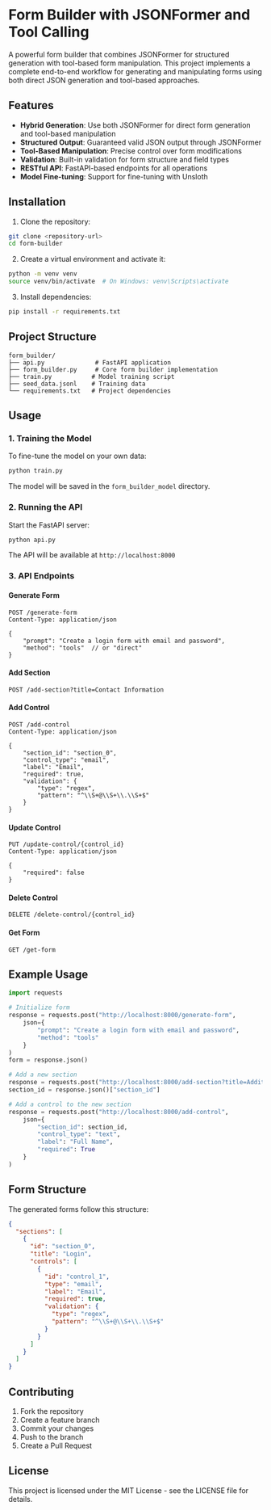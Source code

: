 # Form Builder with JSONFormer and Tool Calling

A powerful form builder that combines JSONFormer for structured generation with tool-based form manipulation. This project implements a complete end-to-end workflow for generating and manipulating forms using both direct JSON generation and tool-based approaches.

## Features

- **Hybrid Generation**: Use both JSONFormer for direct form generation and tool-based manipulation
- **Structured Output**: Guaranteed valid JSON output through JSONFormer
- **Tool-Based Manipulation**: Precise control over form modifications
- **Validation**: Built-in validation for form structure and field types
- **RESTful API**: FastAPI-based endpoints for all operations
- **Model Fine-tuning**: Support for fine-tuning with Unsloth

## Installation

1. Clone the repository:
```bash
git clone <repository-url>
cd form-builder
```

2. Create a virtual environment and activate it:
```bash
python -m venv venv
source venv/bin/activate  # On Windows: venv\Scripts\activate
```

3. Install dependencies:
```bash
pip install -r requirements.txt
```

## Project Structure

```
form_builder/
├── api.py              # FastAPI application
├── form_builder.py     # Core form builder implementation
├── train.py           # Model training script
├── seed_data.jsonl    # Training data
└── requirements.txt   # Project dependencies
```

## Usage

### 1. Training the Model

To fine-tune the model on your own data:

```bash
python train.py
```

The model will be saved in the `form_builder_model` directory.

### 2. Running the API

Start the FastAPI server:

```bash
python api.py
```

The API will be available at `http://localhost:8000`

### 3. API Endpoints

#### Generate Form
```http
POST /generate-form
Content-Type: application/json

{
    "prompt": "Create a login form with email and password",
    "method": "tools"  // or "direct"
}
```

#### Add Section
```http
POST /add-section?title=Contact Information
```

#### Add Control
```http
POST /add-control
Content-Type: application/json

{
    "section_id": "section_0",
    "control_type": "email",
    "label": "Email",
    "required": true,
    "validation": {
        "type": "regex",
        "pattern": "^\\S+@\\S+\\.\\S+$"
    }
}
```

#### Update Control
```http
PUT /update-control/{control_id}
Content-Type: application/json

{
    "required": false
}
```

#### Delete Control
```http
DELETE /delete-control/{control_id}
```

#### Get Form
```http
GET /get-form
```

## Example Usage

```python
import requests

# Initialize form
response = requests.post("http://localhost:8000/generate-form", 
    json={
        "prompt": "Create a login form with email and password",
        "method": "tools"
    }
)
form = response.json()

# Add a new section
response = requests.post("http://localhost:8000/add-section?title=Additional Info")
section_id = response.json()["section_id"]

# Add a control to the new section
response = requests.post("http://localhost:8000/add-control",
    json={
        "section_id": section_id,
        "control_type": "text",
        "label": "Full Name",
        "required": True
    }
)
```

## Form Structure

The generated forms follow this structure:

```json
{
  "sections": [
    {
      "id": "section_0",
      "title": "Login",
      "controls": [
        {
          "id": "control_1",
          "type": "email",
          "label": "Email",
          "required": true,
          "validation": {
            "type": "regex",
            "pattern": "^\\S+@\\S+\\.\\S+$"
          }
        }
      ]
    }
  ]
}
```

## Contributing

1. Fork the repository
2. Create a feature branch
3. Commit your changes
4. Push to the branch
5. Create a Pull Request

## License

This project is licensed under the MIT License - see the LICENSE file for details. 